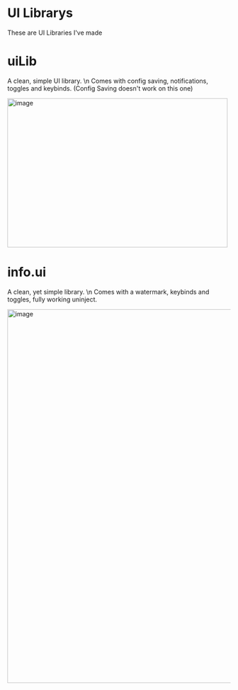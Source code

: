 # UI Librarys
These are UI Libraries I've made

# uiLib

A clean, simple UI library.
\n Comes with config saving, notifications, toggles and keybinds. (Config Saving doesn't work on this one)

<img width="497" height="337" alt="image" src="https://github.com/user-attachments/assets/6d01d026-66b2-4cf2-bf8c-f9e7f0b0b1aa" />

# info.ui

A clean, yet simple library.
\n Comes with a watermark, keybinds and toggles, fully working uninject.

<img width="1624" height="845" alt="image" src="https://github.com/user-attachments/assets/864b61e2-5543-4bd2-97b3-6de6bf0be1d3" />
